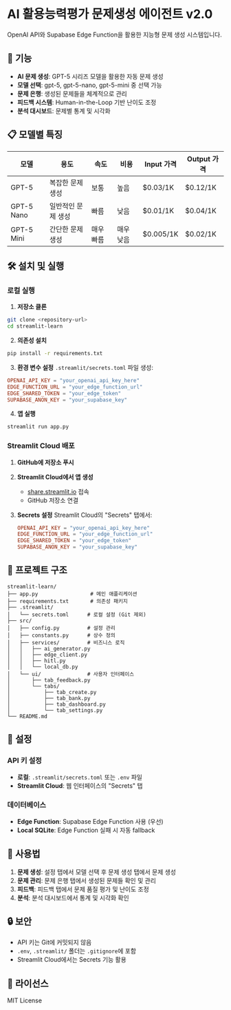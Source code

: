# AI 활용능력평가 문제생성 에이전트 v2.0

OpenAI API와 Supabase Edge Function을 활용한 지능형 문제 생성 시스템입니다.

## 🚀 기능

- **AI 문제 생성**: GPT-5 시리즈 모델을 활용한 자동 문제 생성
- **모델 선택**: gpt-5, gpt-5-nano, gpt-5-mini 중 선택 가능
- **문제 은행**: 생성된 문제들을 체계적으로 관리
- **피드백 시스템**: Human-in-the-Loop 기반 난이도 조정
- **분석 대시보드**: 문제별 통계 및 시각화

## 📋 모델별 특징

| 모델 | 용도 | 속도 | 비용 | Input 가격 | Output 가격 |
|------|------|------|------|------------|-------------|
| GPT-5 | 복잡한 문제 생성 | 보통 | 높음 | $0.03/1K | $0.12/1K |
| GPT-5 Nano | 일반적인 문제 생성 | 빠름 | 낮음 | $0.01/1K | $0.04/1K |
| GPT-5 Mini | 간단한 문제 생성 | 매우 빠름 | 매우 낮음 | $0.005/1K | $0.02/1K |

## 🛠️ 설치 및 실행

### 로컬 실행

1. **저장소 클론**
```bash
git clone <repository-url>
cd streamlit-learn
```

2. **의존성 설치**
```bash
pip install -r requirements.txt
```

3. **환경 변수 설정**
`.streamlit/secrets.toml` 파일 생성:
```toml
OPENAI_API_KEY = "your_openai_api_key_here"
EDGE_FUNCTION_URL = "your_edge_function_url"
EDGE_SHARED_TOKEN = "your_edge_token"
SUPABASE_ANON_KEY = "your_supabase_key"
```

4. **앱 실행**
```bash
streamlit run app.py
```

### Streamlit Cloud 배포

1. **GitHub에 저장소 푸시**

2. **Streamlit Cloud에서 앱 생성**
   - [share.streamlit.io](https://share.streamlit.io) 접속
   - GitHub 저장소 연결

3. **Secrets 설정**
   Streamlit Cloud의 "Secrets" 탭에서:
   ```toml
   OPENAI_API_KEY = "your_openai_api_key_here"
   EDGE_FUNCTION_URL = "your_edge_function_url"
   EDGE_SHARED_TOKEN = "your_edge_token"
   SUPABASE_ANON_KEY = "your_supabase_key"
   ```

## 📁 프로젝트 구조

```
streamlit-learn/
├── app.py                 # 메인 애플리케이션
├── requirements.txt       # 의존성 패키지
├── .streamlit/
│   └── secrets.toml      # 로컬 설정 (Git 제외)
├── src/
│   ├── config.py         # 설정 관리
│   ├── constants.py      # 상수 정의
│   ├── services/         # 비즈니스 로직
│   │   ├── ai_generator.py
│   │   ├── edge_client.py
│   │   ├── hitl.py
│   │   └── local_db.py
│   └── ui/               # 사용자 인터페이스
│       ├── tab_feedback.py
│       └── tabs/
│           ├── tab_create.py
│           ├── tab_bank.py
│           ├── tab_dashboard.py
│           └── tab_settings.py
└── README.md
```

## 🔧 설정

### API 키 설정

- **로컬**: `.streamlit/secrets.toml` 또는 `.env` 파일
- **Streamlit Cloud**: 웹 인터페이스의 "Secrets" 탭

### 데이터베이스

- **Edge Function**: Supabase Edge Function 사용 (우선)
- **Local SQLite**: Edge Function 실패 시 자동 fallback

## 🎯 사용법

1. **문제 생성**: 설정 탭에서 모델 선택 후 문제 생성 탭에서 문제 생성
2. **문제 관리**: 문제 은행 탭에서 생성된 문제들 확인 및 관리
3. **피드백**: 피드백 탭에서 문제 품질 평가 및 난이도 조정
4. **분석**: 분석 대시보드에서 통계 및 시각화 확인

## 🔒 보안

- API 키는 Git에 커밋되지 않음
- `.env`, `.streamlit/` 폴더는 `.gitignore`에 포함
- Streamlit Cloud에서는 Secrets 기능 활용

## 📝 라이선스

MIT License



